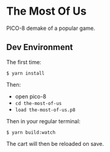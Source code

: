 # The Most Of Us

PICO-8 demake of a popular game.

## Dev Environment

The first time:
```
$ yarn install
```

Then:
- open pico-8
- `cd the-most-of-us`
- `load the-most-of-us.p8`

Then in your regular terminal:
```
$ yarn build:watch
```

The cart will then be reloaded on save.
